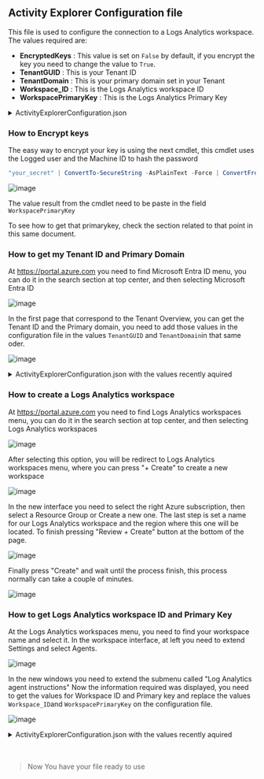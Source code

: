## Activity Explorer Configuration file

This file is used to configure the connection to a Logs Analytics workspace.
The values required are:
- **EncryptedKeys** : This value is set on `False` by default, if you encrypt the key you need to change the value to `True`. 
- **TenantGUID** : This is your Tenant ID
- **TenantDomain** : This is your primary domain set in your Tenant
- **Workspace_ID** : This is the Logs Analytics workspace ID
- **WorkspacePrimaryKey** : This is the Logs Analytics Primary Key

<details>
<summary>ActivityExplorerConfiguration.json</summary>
  
```JSON
{
    "EncryptedKeys": "False",
    "TenantGUID": "XXXXXXXX-XXXX-XXXX-XXXX-XXXXXXXXXXXX",
    "TenantDomain": "kazlivedemos.com",
    "Workspace_ID": "XXXXXXXX-XXXX-XXXX-XXXX-XXXXXXXXXXXX",
    "WorkspacePrimaryKey": "XXXXXXXXXXXXXXXXXXXXXXXXXXXXXXXXXXXXXXXXXXXXXXXXX"
}
```
</details>

### How to Encrypt keys

The easy way to encrypt your key is using the next cmdlet, this cmdlet uses the Logged user and the Machine ID to hash the password
```PowerShell
"your_secret" | ConvertTo-SecureString -AsPlainText -Force | ConvertFrom-SecureString
```

![image](https://github.com/user-attachments/assets/c2b3b4a8-47f0-4b7d-b75c-d4b580f79dbb)

The value result from the cmdlet need to be paste in the field `WorkspacePrimaryKey`

To see how to get that primarykey, check the section related to that point in this same document.

### How to get my Tenant ID and Primary Domain

At https://portal.azure.com you need to find Microsoft Entra ID menu, you can do it in the search section at top center, and then selecting Microsoft Entra ID

![image](https://github.com/user-attachments/assets/3a6a8973-1934-465f-949f-79a96b489c05)

In the first page that correspond to the Tenant Overview, you can get the Tenant ID and the Primary domain, you need to add those values in the configuration file in the values `TenantGUID` and `TenantDomain`in that same oder.

![image](https://github.com/user-attachments/assets/61e33825-c790-4706-996f-b22434bac5b5)

<details>
<summary>ActivityExplorerConfiguration.json with the values recently aquired</summary>
  
```JSON
{
    "EncryptedKeys": "False",
    "TenantGUID": "ac1dff03-7e0e-4ac8-a4c9-9b38d24f062c",
    "TenantDomain": "kazdemos.org",
    "Workspace_ID": "XXXXXXXX-XXXX-XXXX-XXXX-XXXXXXXXXXXX",
    "WorkspacePrimaryKey": "XXXXXXXXXXXXXXXXXXXXXXXXXXXXXXXXXXXXXXXXXXXXXXXXX"
}
```
</details>

### How to create a Logs Analytics workspace

At https://portal.azure.com you need to find Logs Analytics workspaces menu, you can do it in the search section at top center, and then selecting Logs Analytics workspaces

![image](https://github.com/user-attachments/assets/39155308-958e-46ae-9b9d-33a5330f2e61)

After selecting this option, you will be redirect to Logs Analytics workspaces menu, where you can press "+ Create" to create a new workspace

![image](https://github.com/user-attachments/assets/04357c55-36a9-4d4b-84af-0e922256e040)

In the new interface you need to select the right Azure subscription, then select a Resource Group or Create a new one. The last step is set a name for our Logs Analytics workspace and the region where this one will be located. To finish pressing "Review + Create" button at the bottom of the page.

![image](https://github.com/user-attachments/assets/2eca94bd-e28a-4455-b90d-ea52d7becdaf)

Finally press "Create" and wait until the process finish, this process normally can take a couple of minutes.

![image](https://github.com/user-attachments/assets/25dddc10-273a-4224-a455-3c3aa66ce4dc)

### How to get Logs Analytics workspace ID and Primary Key

At the Logs Analytics workspaces menu, you need to find your workspace name and select it.
In the workspace interface,  at left you need to extend Settings and select Agents.

![image](https://github.com/user-attachments/assets/49422970-f881-4c86-87a9-0bda0ae8b32b)

In the new windows you need to extend the submenu called "Log Analytics agent instructions"
Now the information required was displayed, you need to get the values for Workspace ID and Primary key and replace the values `Workspace_ID`and `WorkspacePrimaryKey` on the configuration file.

![image](https://github.com/user-attachments/assets/8ce26eb4-41a7-4e49-8493-8645d18a5f9b)

<details>
<summary>ActivityExplorerConfiguration.json with the values recently aquired</summary>
  
```JSON
{
    "EncryptedKeys": "False",
    "TenantGUID": "ac1dff03-7e0e-4ac8-a4c9-9b38d24f062c",
    "TenantDomain": "kazdemos.org",
    "Workspace_ID": "f6f62ab8-4f92-4397-9543-99a23c4e8747",
    "WorkspacePrimaryKey": "/wg+g8dEkd34MeW7RMb8OuXkik3oFFsQds/Ae5W68FXdKj5KV2NaOj8K86ii7QmZ2Uo0llw++JF60/ThAa8tlQ=="
}
```
</details>

<br>
<br>

> Now You have your file ready to use
<br>
<br>
